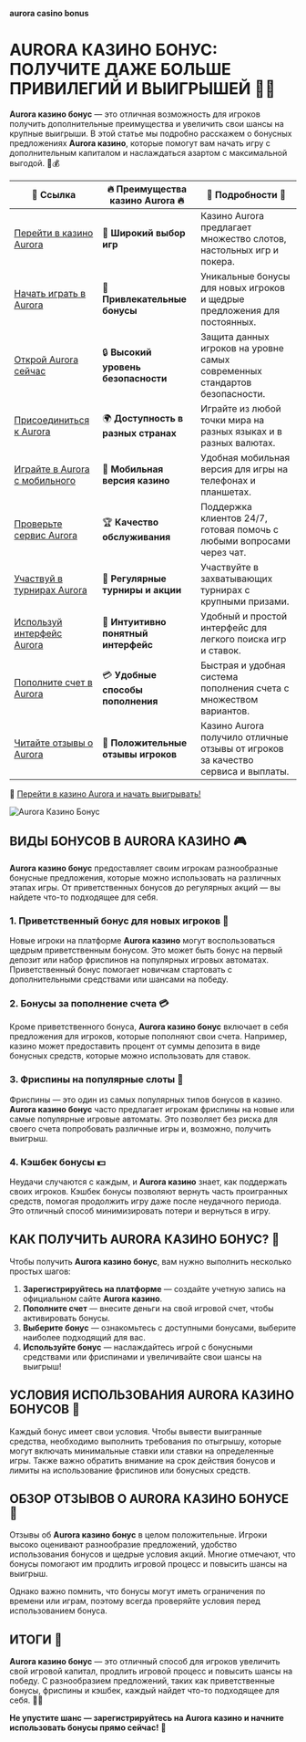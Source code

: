 **aurora casino bonus**

# AURORA КАЗИНО БОНУС: ПОЛУЧИТЕ ДАЖЕ БОЛЬШЕ ПРИВИЛЕГИЙ И ВЫИГРЫШЕЙ 🎁💥

**Aurora казино бонус** — это отличная возможность для игроков получить дополнительные преимущества и увеличить свои шансы на крупные выигрыши. В этой статье мы подробно расскажем о бонусных предложениях **Aurora казино**, которые помогут вам начать игру с дополнительным капиталом и наслаждаться азартом с максимальной выгодой. 🌟💰

| 🔗 **Ссылка**                                         | 🔥 **Преимущества казино Aurora** 🔥  | 🌟 **Подробности** 🌟 |
|-----------------------------------------------------|-------------------------------------|----------------------|
| [Перейти в казино Aurora](https://10trafic-stat2.com/click/668546556bcc6313411604bd/6766/13032/subaccount) | 🎰 **Широкий выбор игр**           | Казино Aurora предлагает множество слотов, настольных игр и покера. |
| [Начать играть в Aurora](https://10trafic-stat2.com/click/668546556bcc6313411604bd/6766/13032/subaccount) | 💸 **Привлекательные бонусы**      | Уникальные бонусы для новых игроков и щедрые предложения для постоянных. |
| [Открой Aurora сейчас](https://10trafic-stat2.com/click/668546556bcc6313411604bd/6766/13032/subaccount) | 🔒 **Высокий уровень безопасности** | Защита данных игроков на уровне самых современных стандартов безопасности. |
| [Присоединиться к Aurora](https://10trafic-stat2.com/click/668546556bcc6313411604bd/6766/13032/subaccount) | 🌍 **Доступность в разных странах** | Играйте из любой точки мира на разных языках и в разных валютах. |
| [Играйте в Aurora с мобильного](https://10trafic-stat2.com/click/668546556bcc6313411604bd/6766/13032/subaccount) | 📱 **Мобильная версия казино**    | Удобная мобильная версия для игры на телефонах и планшетах. |
| [Проверьте сервис Aurora](https://10trafic-stat2.com/click/668546556bcc6313411604bd/6766/13032/subaccount) | 🏆 **Качество обслуживания**      | Поддержка клиентов 24/7, готовая помочь с любыми вопросами через чат. |
| [Участвуй в турнирах Aurora](https://10trafic-stat2.com/click/668546556bcc6313411604bd/6766/13032/subaccount) | 🎉 **Регулярные турниры и акции** | Участвуйте в захватывающих турнирах с крупными призами. |
| [Используй интерфейс Aurora](https://10trafic-stat2.com/click/668546556bcc6313411604bd/6766/13032/subaccount) | 🎯 **Интуитивно понятный интерфейс** | Удобный и простой интерфейс для легкого поиска игр и ставок. |
| [Пополните счет в Aurora](https://10trafic-stat2.com/click/668546556bcc6313411604bd/6766/13032/subaccount) | 💳 **Удобные способы пополнения** | Быстрая и удобная система пополнения счета с множеством вариантов. |
| [Читайте отзывы о Aurora](https://10trafic-stat2.com/click/668546556bcc6313411604bd/6766/13032/subaccount) | 💬 **Положительные отзывы игроков** | Казино Aurora получило отличные отзывы от игроков за качество сервиса и выплаты. |

🔗 [Перейти в казино Aurora и начать выигрывать!](https://10trafic-stat2.com/click/668546556bcc6313411604bd/6766/13032/subaccount)

![Aurora Казино Бонус](https://sun9-55.userapi.com/impf/pvHcDS8RQKOlTEfnzAUtqgme41ybo6x1hJ1hrw/PuPxScH4DZc.jpg?size=1920x768&quality=95&crop=585,0,1300,519&sign=cf0b99c68af82279fa7dc90bfb1fd736&type=cover_group)

## ВИДЫ БОНУСОВ В AURORA КАЗИНО 🎮

**Aurora казино бонус** предоставляет своим игрокам разнообразные бонусные предложения, которые можно использовать на различных этапах игры. От приветственных бонусов до регулярных акций — вы найдете что-то подходящее для себя.

### 1. **Приветственный бонус для новых игроков** 🎉
Новые игроки на платформе **Aurora казино** могут воспользоваться щедрым приветственным бонусом. Это может быть бонус на первый депозит или набор фриспинов на популярных игровых автоматах. Приветственный бонус помогает новичкам стартовать с дополнительными средствами или шансами на победу.

### 2. **Бонусы за пополнение счета** 💳
Кроме приветственного бонуса, **Aurora казино бонус** включает в себя предложения для игроков, которые пополняют свои счета. Например, казино может предоставить процент от суммы депозита в виде бонусных средств, которые можно использовать для ставок.

### 3. **Фриспины на популярные слоты** 🎰
Фриспины — это один из самых популярных типов бонусов в казино. **Aurora казино бонус** часто предлагает игрокам фриспины на новые или самые популярные игровые автоматы. Это позволяет без риска для своего счета попробовать различные игры и, возможно, получить выигрыш.

### 4. **Кэшбек бонусы** 💵
Неудачи случаются с каждым, и **Aurora казино** знает, как поддержать своих игроков. Кэшбек бонусы позволяют вернуть часть проигранных средств, помогая продолжить игру даже после неудачного периода. Это отличный способ минимизировать потери и вернуться в игру.

## КАК ПОЛУЧИТЬ AURORA КАЗИНО БОНУС? 🔑

Чтобы получить **Aurora казино бонус**, вам нужно выполнить несколько простых шагов:

1. **Зарегистрируйтесь на платформе** — создайте учетную запись на официальном сайте **Aurora казино**.
2. **Пополните счет** — внесите деньги на свой игровой счет, чтобы активировать бонусы.
3. **Выберите бонус** — ознакомьтесь с доступными бонусами, выберите наиболее подходящий для вас.
4. **Используйте бонус** — наслаждайтесь игрой с бонусными средствами или фриспинами и увеличивайте свои шансы на выигрыш!

## УСЛОВИЯ ИСПОЛЬЗОВАНИЯ AURORA КАЗИНО БОНУСОВ 🔐

Каждый бонус имеет свои условия. Чтобы вывести выигранные средства, необходимо выполнить требования по отыгрышу, которые могут включать минимальные ставки или ставки на определенные игры. Также важно обратить внимание на срок действия бонусов и лимиты на использование фриспинов или бонусных средств.

## ОБЗОР ОТЗЫВОВ О AURORA КАЗИНО БОНУСЕ 📣

Отзывы об **Aurora казино бонус** в целом положительные. Игроки высоко оценивают разнообразие предложений, удобство использования бонусов и щедрые условия акций. Многие отмечают, что бонусы помогают им продлить игровой процесс и повысить шансы на выигрыш.

Однако важно помнить, что бонусы могут иметь ограничения по времени или играм, поэтому всегда проверяйте условия перед использованием бонуса.

## ИТОГИ 🎉

**Aurora казино бонус** — это отличный способ для игроков увеличить свой игровой капитал, продлить игровой процесс и повысить шансы на победу. С разнообразием предложений, таких как приветственные бонусы, фриспины и кэшбек, каждый найдет что-то подходящее для себя. 🌟🎰

**Не упустите шанс — зарегистрируйтесь на **Aurora казино** и начните использовать бонусы прямо сейчас!** 🚀
